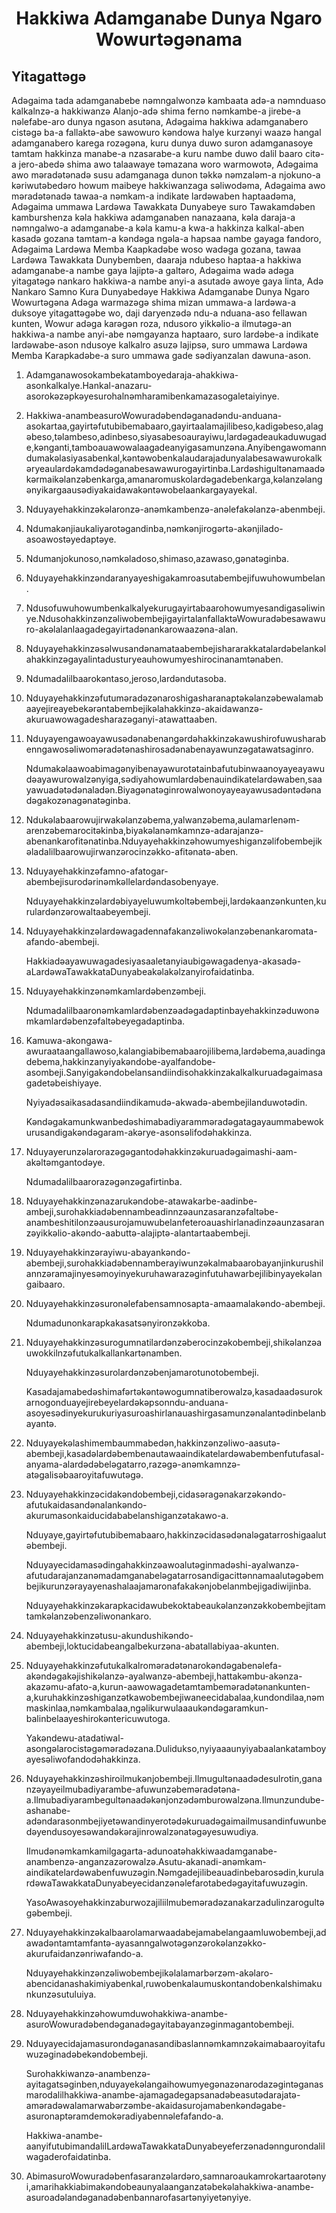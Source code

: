 <h1 align='center'>Hakkiwa Adamganabe Dunya Ngaro Wowurtəgənama</h1>
<h2>Yitagattəgə</h2>
<p>Adəgaima tada adamganabebe nəmngalwonzə kambaata adə-a nəmnduaso kalkalnzə-a hakkiwanzə Alanjo-adə shima ferno nəmkambe-a jirebe-a nəlefabe-aro dunya ngason asutəna,
Adəgaima hakkiwa adamganabero cistəgə ba-a fallaktə-abe sawowuro kəndowa halye kurzənyi waazə hangal adamganabero karega rozəgəna, kuru dunya duwo suron adamganasoye tamtam hakkinza manabe-a nzasarabe-a kuru nambe duwo dalil baaro citə-a jero-abedə shima awo talaawaye təmazana woro warmowotə,
Adəgaima awo məradətənadə susu adamganaga dunon təkkə nəmzaləm-a njokuno-a kəriwutəbedəro howum maibeye hakkiwanzaga səliwodəma,
Adəgaima awo məradətənadə tawaa-a nəmkam-a indikate lardəwaben haptaadəma,
Adəgaima ummawa Lardəwa Tawakkata Dunyabeye suro Tawakamdəben kamburshenza kəla hakkiwa adamganaben nanazaana, kəla daraja-a nəmngalwo-a adamganabe-a kəla kamu-a kwa-a hakkinza kalkal-aben kasadə gozana tamtam-a kəndəga ngəla-a hapsaa nambe gayaga fandoro,
Adəgaima Lardəwa Memba Kaapkadəbe woso wadəga gozana, tawaa Lardəwa Tawakkata Dunybemben, daaraja ndubeso haptaa-a hakkiwa adamganabe-a nambe gaya lajiptə-a galtəro,
Adəgaima wadə adəga yitagatəgə nankaro hakkiwa-a nambe anyi-a asutadə awoye gaya linta,
Adə Nankaro
Samno Kura Dunyabedəye
Hakkiwa Adamganabe
Dunya Ngaro Wowurtəgəna Adəga
warmazəgə
shima mizan ummawa-a lardəwa-a duksoye yitagattəgəbe wo, daji daryenzədə ndu-a nduana-aso fellawan kunten, Wowur adəga karəgən roza, ndusoro yikkəlio-a ilmutəgə-an hakkiwa-a nambe anyi-abe nəmgayanza haptaaro, suro lardəbe-a indikate lardəwabe-ason ndusoye kalkalro asuzə lajipsə, suro ummawa Lardəwa Memba Karapkadəbe-a suro ummawa gade sədiyanzalan dawuna-ason.</p>
<ol>
  <li>
    <p>Adamganawosokambekatamboyedaraja-ahakkiwa-asonkalkalye.Hankal-anazaru-asorokəzəpkəyesurohalnəmharamibenkamazasogaletaiyinye.</p>
  </li>
  <li>
    <p>Hakkiwa-anambeasuroWowuradəbendəganadəndu-anduana-asokartaa,gayirtəfutubibemabaaro,gayirtaalamajilibeso,kadigəbeso,alagəbeso,təlambeso,adinbeso,siyasabesoaurayiwu,lardəgadeaukaduwugade,kənganti,tamboauawowalaagadeanyigasamunzəna.Anyibengawomanndumakəlasiyasabenkal,kəntəwobenkalaudarajadunyalabesawawurokalkəryeaulardəkamdədəganabesawawurogayirtinba.Lardəshigultənamaadəkərmaikəlanzəbenkarga,amanaromuskolardəgadebenkarga,kəlanzəlangənyikargaausədiyakaidawakəntəwobelaankargayayekal.</p>
  </li>
  <li>
    <p>Nduyayehakkinzəkəlaronzə-anəmkambenzə-anəlefakəlanzə-abenmbeji.</p>
  </li>
  <li>
    <p>Ndumakənjiaukaliyarotəgandinba,nəmkənjirogərtə-akənjilado-asoawostəyedaptəye.</p>
  </li>
  <li>
    <p>Ndumanjokunoso,nəmkəladoso,shimaso,azawaso,gənatəginba.</p>
  </li>
  <li>
    <p>Nduyayehakkinzəndaranyayeshigakamroasutabembejifuwuhowumbelan.</p>
  </li>
  <li>
    <p>Ndusofuwuhowumbenkalkalyekurugayirtabaarohowumyesandigasəliwinye.NdusohakkinzənzəliwobembejigayirtalanfallaktəWowuradəbesawawuro-akəlalanlaagadegayirtadənankarowaazəna-alan.</p>
  </li>
  <li>
    <p>Nduyayehakkinzəsəlwusandənamataabembejishararakkatalardəbelankəlahakkinzəgayalintadusturyeauhowumyeshirocinanamtənaben.</p>
  </li>
  <li>
    <p>Ndumadalilbaarokəntaso,jeroso,lardəndutasoba.</p>
  </li>
  <li>
    <p>Nduyayehakkinzəfutuməradəzənaroshigasharanaptəkəlanzəbewalamabaayejireayebekərəntabembejikəlahakkinzə-akaidawanzə-akuruawowagadesharazəganyi-atawattaaben.</p>
  </li>
  <li>
    <p>Nduyayengawoayawusədənabenangərdəhakkinzəkawushirofuwusharabenngawosəliwoməradətənashirosadənabenayawunzəgatawatsaginro.</p>
    <p>Ndumakəlaawoabimagənyibenayawurotətainbafutubinwaanoyayeayawudəayawurowalzənyiga,sədiyahowumlardəbenauindikatelardəwaben,saayawuadətədənaladən.Biyagənatəginrowalwonoyayeayawusadəntədənadəgakozənagənatəginba.</p>
  </li>
  <li>
    <p>Ndukəlabaarowujirwakəlanzəbema,yalwanzəbema,aulamarlenəm-arenzəbemarocitəkinba,biyakəlanəmkamnzə-adarajanzə-abenankarofitənatinba.Nduyayehakkinzəhowumyeshiganzəlifobembejikəladalilbaarowujirwanzərocinzəkko-afitənatə-aben.</p>
  </li>
  <li>
    <p>Nduyayehakkinzəfamno-afatogar-abembejisurodərinəmkəllelardəndasobenyaye.</p>
    <p>Nduyayehakkinzəlardəbiyayeluwumkoltəbembeji,lardəkaanzənkunten,kurulardənzərowaltaabeyembeji.</p>
  </li>
  <li>
    <p>Nduyayehakkinzəlardəwagadennafakanzəliwokəlanzəbenankaromata-afando-abembeji.</p>
    <p>Hakkiadəayawuwagadesiyasaaletanyiaubigəwagadenya-akasadə-aLardəwaTawakkataDunyabeakəlakəlzanyirofaidatinba.</p>
  </li>
  <li>
    <p>Nduyayehakkinzənəmkamlardəbenzəmbeji.</p>
    <p>Ndumadalilbaaronəmkamlardəbenzəadəgadaptinbayehakkinzəduwonəmkamlardəbenzəfaltəbeyegadaptinba.</p>
  </li>
  <li>
    <p>Kamuwa-akongawa-awuraataangallawoso,kalangiabibemabaarojilibema,lardəbema,auadingadebema,hakkinzanyiyakəndobe-ayalfandobe-asombeji.Sanyigakəndobelansandiindisohakkinzakalkalkuruadəgaimasagadetəbeishiyaye.</p>
    <p>Nyiyadəsaikasadasandiindikamudə-akwadə-abembejilanduwotədin.</p>
    <p>Kəndəgakamunkwanbedəshimabadiyaramməradəgatagayaummabewokurusandigakəndəgaram-akərye-asonsəlifodəhakkinza.</p>
  </li>
  <li>
    <p>Nduyayerunzəlarorazəgəgantodəhakkinzəkuruadəgaimashi-aam-akəltəmgantodəye.</p>
    <p>Ndumadalilbaarorazəgənzəgafirtinba.</p>
  </li>
  <li>
    <p>Nduyayehakkinzənazarukəndobe-atawakarbe-aadinbe-ambeji,surohakkiadəbennambeadinnzəaunzasaranzəfaltəbe-anambeshitilonzəausurojamuwubelanfeteroauashirlanadinzəaunzasaranzəyikkəlio-akəndo-aabuttə-alajiptə-alantartaabembeji.</p>
  </li>
  <li>
    <p>Nduyayehakkinzərayiwu-abayankəndo-abembeji,surohakkiadəbennamberayiwunzəkalmabaarobayanjinkurushilannzəramajinyesəmoyinyekuruhawarazəginfutuhawarbejilibinyayekəlangaibaaro.</p>
  </li>
  <li>
    <p>Nduyayehakkinzəsuronəlefabensamnosapta-amaamalakəndo-abembeji.</p>
    <p>Ndumadunonkarapkakasatsənyironzəkkoba.</p>
  </li>
  <li>
    <p>Nduyayehakkinzəsurogumnatilardənzəberocinzəkobembeji,shikəlanzəauwokkilnzəfutukalkallankartənamben.</p>
    <p>Nduyayehakkinzəsurolardənzəbenjamarotunotobembeji.</p>
    <p>Kasadajamabedəshimafərtəkəntəwogumnatiberowalzə,kasadaadəsurokarnogonduayejirebeyelardəkəpsonndu-anduana-asoyesədinyekurukuriyasuroashirlanauashirgasamunzənalantədinbelanbayantə.</p>
  </li>
  <li>
    <p>Nduyayekəlashimembaummabedən,hakkinzənzəliwo-aasutə-abembeji,kasadəlardəbembenautawaaindikatelardəwabembenfutufasal-anyama-alardədəbeləgatarro,razəgə-anəmkamnzə-atəgalisəbaaroyitafuwutəgə.</p>
  </li>
  <li>
    <p>Nduyayehakkinzəcidakəndobembeji,cidasəragənakarzəkəndo-afutukaidasandənalankəndo-akurumasonkaiducidababelanshiganzətakawo-a.</p>
    <p>Nduyaye,gayirtəfutubibemabaaro,hakkinzəcidasədənaləgatarroshigaalutəbembeji.</p>
    <p>Nduyayecidamasədingahakkinzəawoalutəginmadəshi-ayalwanzə-afutudarajanzanəmadamganabeləgatarrosandigacittənnamaalutəgəbembejikurunzərayayenashalaajamaronafakakənjobelanmbejigadiwijinba.</p>
    <p>Nduyayehakkinzəkarapkacidawubekoktabeaukəlanzənzəkkobembejitamtamkəlanzəbenzəliwonankaro.</p>
  </li>
  <li>
    <p>Nduyayehakkinzətusu-akundushikəndo-abembeji,loktucidabeangalbekurzəna-abatallabiyaa-akunten.</p>
  </li>
  <li>
    <p>Nduyayehakkinzəfutukalkalroməradətənarokəndəgabenəlefa-akəndəgakəjishikəlanzə-ayalwanzə-abembeji,hattakəmbu-akənza-akazəmu-afato-a,kurun-aawowagadetamtambeməradətənankunten-a,kuruhakkinzəshiganzətkawobembejiwaneecidabalaa,kundondilaa,nəmmaskinlaa,nəmkambalaa,ngəlikurwulaaaukəndəgaramkun-balinbelaayeshirokəntericuwutoga.</p>
    <p>Yakəndewu-atadatiwal-asongəlarocistəgəməradəzana.Dulidukso,nyiyaaaunyiyabaalankatamboyayesəliwofandodəhakkinza.</p>
  </li>
  <li>
    <p>Nduyayehakkinzəshiroilmukənjobembeji.Ilmugultənaadədesulrotin,gananzəyayeilmubadiyarambe-afuwunzəbeməradətəna-a.Ilmubadiyarambegultənaadəkənjonzədəmburowalzəna.Ilmunzundube-ashanabe-adəndarasonmbejiyetəwandinyerotədəkuruadəgaimailmusandinfuwunbedəyendusoyesəwandəkərajinrowalzənatəgəyesuwudiya.</p>
    <p>Ilmudənəmkamkamilgagarta-adunoatəhakkiwaadamganabe-anambenzə-anganzazərowalzə.Asutu-akanadi-anəmkam-aindikatelardəwabenfuwuzəgin.Nəmgadejilibeauadinbebarosədin,kurulardəwaTawakkataDunyabeyecidanzənəlefarotabedəgayitafuwuzəgin.</p>
    <p>YasoAwasoyehakkinzaburwozajiliilmubeməradəzanakarzadulinzarogultəgəbembeji.</p>
  </li>
  <li>
    <p>Nduyayehakkinzəkalbaarolamarwaadabejamabelangaamluwobembeji,adawadəntamtamfantə-ayasanngalwotəgənzərokəlanzəkko-akurufaidanzənriwafando-a.</p>
    <p>Nduyayehakkinzənzəliwobembejikəlalamarbərzəm-akəlaro-abencidanashakimiyabenkal,ruwobenkalaumuskontandobenkalshimakunkunzəsutuluiya.</p>
  </li>
  <li>
    <p>Nduyayehakkinzəhowumduwohakkiwa-anambe-asuroWowuradəbendəganadəgayitabayanzəginmagantobembeji.</p>
  </li>
  <li>
    <p>Nduyayecidajamasurondəganasandibaslannəmkamnzəkaimabaaroyitafuwuzəginadəbekəndobembeji.</p>
    <p>Surohakkiwanzə-anambenzə-ayitagatsəginben,nduyayekəlangaihowumyegənazənarodazəgintəganasmarodalilhakkiwa-anambe-ajamagadegapsanadəbeasutədarajatə-aməradəwalamarwabərzəmbe-akaidasurojamabenkəndəgabe-asuronaptəramdemokəradiyabennəlefafando-a.</p>
    <p>Hakkiwa-anambe-aanyifutubimandalilLardəwaTawakkataDunyabeyeferzənadənngurondalilwagaderofaidatinba.</p>
  </li>
  <li>
    <p>AbimasuroWowuradəbenfasaranzəlardəro,samnaroaukamrokartaarotənyi,amarihakkiabimakəndobeaunyalaanganzatəbekəlahakkiwa-anambe-asuroadəlandəganadəbenbannarofasartənyiyetənyiye.</p>
  </li>
</ol>